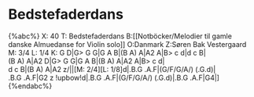 # Bedstefaderdans

{%abc%}
X: 40
T: Bedstefaderdans
B:[[Notböcker/Melodier til gamle danske Almuedanse for Violin solo]]
O:Danmark
Z:Søren Bak Vestergaard
M: 3/4
L: 1/4
K: G
D|G> G G|G A B|(B A) A|A2 A|B> c d|d c B|\
(B A) A|A2 D|G> G G|G A B|(B A) A|A2 A|B> c d|\
d c B|(B A) A|A2 z/||[M: 2/4][L: 1/8]d|.B.G .A.F|(G/F/G/A/) (.G.d)|\
.B.G .A.F|G2 z !upbow!d|.B.G .A.F|(G/F/G/A/) (.G.d)|.B.G .A.F|G4|]
{%endabc%}
